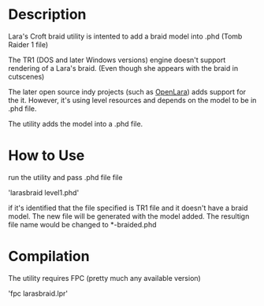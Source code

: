 # Description
Lara's Croft braid utility is intented to add a braid model into .phd (Tomb Raider 1 file)

The TR1 (DOS and later Windows versions) engine doesn't support rendering of a Lara's braid.
(Even though she appears with the braid in cutscenes)

The later open source indy projects (such as [OpenLara](https://github.com/XProger/OpenLara)) adds support for the it.
However, it's using level resources and depends on the model to be in .phd file.

The utility adds the model into a .phd file.


# How to Use

run the utility and pass .phd file file

'larasbraid level1.phd'

if it's identified that the file specified is TR1 file and it doesn't have a braid model.
The new file will be generated with the model added. The resultign file name would be changed to *-braided.phd


# Compilation

The utility requires FPC (pretty much any available version)

'fpc larasbraid.lpr'

